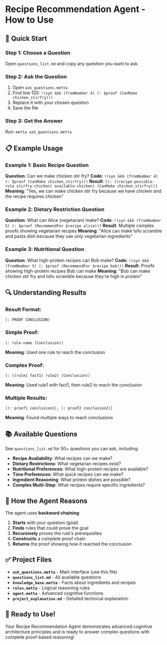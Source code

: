 # Recipe Recommendation Agent - How to Use

## 🎯 Quick Start

### Step 1: Choose a Question
Open `questions_list.md` and copy any question you want to ask.

### Step 2: Ask the Question
1. Open `ask_questions.metta`
2. Find line 120: `!(syn &kb (fromNumber 4) (: $proof (CanMake chicken_stirfry)))`
3. Replace it with your chosen question
4. Save the file

### Step 3: Get the Answer
Run: `metta ask_questions.metta`

## 📋 Example Usage

### Example 1: Basic Recipe Question
**Question**: Can we make chicken stir fry?
**Code**: `!(syn &kb (fromNumber 4) (: $proof (CanMake chicken_stirfry)))`
**Result**: `[(: ((recipe-possible-rule stirfry-chicken) available-chicken) (CanMake chicken_stirfry))]`
**Meaning**: "Yes, we can make chicken stir fry because we have chicken and the recipe requires chicken"

### Example 2: Dietary Restriction Question
**Question**: What can Alice (vegetarian) make?
**Code**: `!(syn &kb (fromNumber 5) (: $proof (RecommendFor $recipe alice)))`
**Result**: Multiple complex proofs showing vegetarian recipes
**Meaning**: "Alice can make tofu scramble and pasta dish because they use only vegetarian ingredients"

### Example 3: Nutritional Question
**Question**: What high-protein recipes can Bob make?
**Code**: `!(syn &kb (fromNumber 5) (: $proof (RecommendFor $recipe bob)))`
**Result**: Proofs showing high-protein recipes Bob can make
**Meaning**: "Bob can make chicken stir fry and tofu scramble because they're high in protein"

## 🔍 Understanding Results

### Result Format:
```
(: PROOF CONCLUSION)
```

### Simple Proof:
```
(: rule-name (Conclusion))
```
**Meaning**: Used one rule to reach the conclusion

### Complex Proof:
```
(: ((rule1 fact1) rule2) (Conclusion))
```
**Meaning**: Used rule1 with fact1, then rule2 to reach the conclusion

### Multiple Results:
```
[(: proof1 conclusion1), (: proof2 conclusion2)]
```
**Meaning**: Found multiple ways to reach conclusions

## 📚 Available Questions

See `questions_list.md` for 50+ questions you can ask, including:

- **Recipe Availability**: What recipes can we make?
- **Dietary Restrictions**: What vegetarian recipes exist?
- **Nutritional Preferences**: What high-protein recipes are available?
- **Time Preferences**: What quick recipes can we make?
- **Ingredient Reasoning**: What protein dishes are possible?
- **Complex Multi-Step**: What recipes require specific ingredients?

## 🧠 How the Agent Reasons

The agent uses **backward chaining**:
1. **Starts** with your question (goal)
2. **Finds** rules that could prove the goal
3. **Recursively** proves the rule's prerequisites
4. **Constructs** a complete proof chain
5. **Returns** the proof showing how it reached the conclusion

## ✅ Project Files

- **`ask_questions.metta`** - Main interface (use this file)
- **`questions_list.md`** - All available questions
- **`knowledge_base.metta`** - Facts about ingredients and recipes
- **`rules.metta`** - Logical reasoning rules
- **`agent.metta`** - Advanced cognitive functions
- **`project_explanation.md`** - Detailed technical explanation

## 🎉 Ready to Use!

Your Recipe Recommendation Agent demonstrates advanced cognitive architecture principles and is ready to answer complex questions with complete proof-based reasoning!
